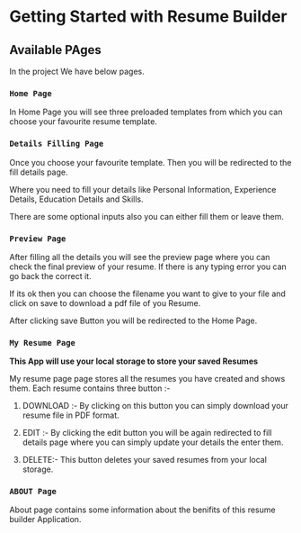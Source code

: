 # Getting Started with Resume Builder



## Available PAges

In the project We have below pages.



### `Home Page`
In Home Page you will see three preloaded templates from which 
you can choose your favourite resume template.



### `Details Filling Page`

Once you choose your favourite template. Then you will be redirected to the fill details page.

Where you need to fill your details like Personal Information, Experience Details, Education Details and Skills.

There are some optional inputs also you can either fill them or leave them.



### `Preview Page`

After filling all the details you will see the preview page where you can check the final preview of your resume. If there is any typing error you can go back the correct it. 

If its ok then you can choose the filename you want to give to your file and click on save to download a pdf file of you Resume. 

After clicking save Button you will be redirected to the Home Page.



### `My Resume Page`

**This App will use your local storage to store your saved Resumes**

My resume page page stores all the resumes you have created and shows them. Each resume contains three button :-

1) DOWNLOAD :- By clicking on this button you can simply download your resume file in PDF format.

2) EDIT :- By clicking the edit button you will be again redirected to fill details page where you can simply update your details the enter them.

3) DELETE:- This button deletes your saved resumes from your local storage.


### `ABOUT Page`

About page contains some information about the benifits of this resume builder Application.
